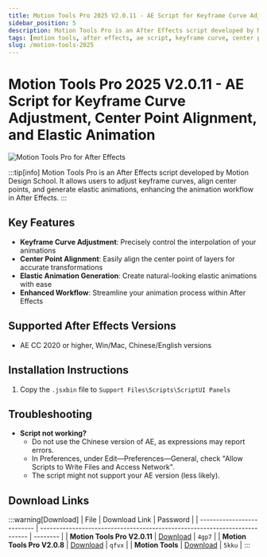 ```yaml
---
title: Motion Tools Pro 2025 V2.0.11 - AE Script for Keyframe Curve Adjustment, Center Point Alignment, and Elastic Animation
sidebar_position: 5
description: Motion Tools Pro is an After Effects script developed by Motion Design School for adjusting keyframe curves, aligning center points, and generating elastic animations.
tags: [motion tools, after effects, ae script, keyframe curve, center point alignment, elastic animation, motion design school]
slug: /motion-tools-2025
---
```

<!--Above is frontmatter Part-generate depend on content meet Google Seo, you need to balance automation efficiency with Google’s core ranking factors—especially E-E-A-T (Experience, Expertise, Authoritativeness, Trustworthiness), -->

<!--First Part-This is Title -->
# Motion Tools Pro 2025 V2.0.11 - AE Script for Keyframe Curve Adjustment, Center Point Alignment, and Elastic Animation

<!--Second Part-This is First Banner -->
![Motion Tools Pro for After Effects](https://www.gfxcamp.com/wp-content/uploads/2025/05/Motion-Tools-Pro.jpg)

:::tip[info]
Motion Tools Pro is an After Effects script developed by Motion Design School. It allows users to adjust keyframe curves, align center points, and generate elastic animations, enhancing the animation workflow in After Effects.
:::

## Key Features

- **Keyframe Curve Adjustment**: Precisely control the interpolation of your animations
- **Center Point Alignment**: Easily align the center point of layers for accurate transformations
- **Elastic Animation Generation**: Create natural-looking elastic animations with ease
- **Enhanced Workflow**: Streamline your animation process within After Effects

## Supported After Effects Versions

- AE CC 2020 or higher, Win/Mac, Chinese/English versions

## Installation Instructions

1. Copy the `.jsxbin` file to `Support Files\Scripts\ScriptUI Panels`

## Troubleshooting

- **Script not working?**
  - Do not use the Chinese version of AE, as expressions may report errors.
  - In Preferences, under Edit—Preferences—General, check "Allow Scripts to Write Files and Access Network".
  - The script might not support your AE version (less likely).

## Download Links

:::warning[Download]
| File                       | Download Link                                                              | Password |
| -------------------------- | -------------------------------------------------------------------------- | -------- |
| **Motion Tools Pro V2.0.11** | [Download](https://pan.baidu.com/s/14Hrk04OCc0iT_oJ_RY1FCg?pwd=4gp7)        | `4gp7`   |
| **Motion Tools Pro V2.0.8**  | [Download](https://pan.baidu.com/s/15BTglRMTETskIxHK2GToGQ?pwd=qfvx)        | `qfvx`   |
| **Motion Tools**             | [Download](https://pan.baidu.com/s/1-e5oaNNSsTgC_u09JUME5Q)                 | `5kku`   |
:::